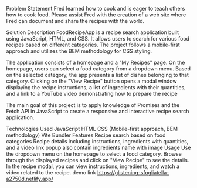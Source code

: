 Problem Statement
Fred learned how to cook and is eager to teach others how to cook food. Please assist Fred with the creation of a web site where Fred can document and share the recipes with the world.

Solution Description
FoodRecipeApp is a recipe search application built using JavaScript, HTML, and CSS. It allows users to search for various food recipes based on different categories. The project follows a mobile-first approach and utilizes the BEM methodology for CSS styling.

The application consists of a homepage and a "My Recipes" page. On the homepage, users can select a food category from a dropdown menu. Based on the selected category, the app presents a list of dishes belonging to that category. Clicking on the "View Recipe" button opens a modal window displaying the recipe instructions, a list of ingredients with their quantities, and a link to a YouTube video demonstrating how to prepare the recipe

The main goal of this project is to apply knowledge of Promises and the Fetch API in JavaScript to create a responsive and interactive recipe search application.

Technologies Used
JavaScript
HTML
CSS (Mobile-first approach, BEM methodology)
Vite Bundler
Features
Recipe search based on food categories
Recipe details including instructions, ingredients with quantities, and a video link
popup also contain ingredients name with image
Usage
Use the dropdown menu on the homepage to select a food category.
Browse through the displayed recipes and click on "View Recipe" to see the details.
In the recipe modal, you can view instructions, ingredients, and watch a video related to the recipe.
demo link
https://glistening-sfogliatella-a2750d.netlify.app/
